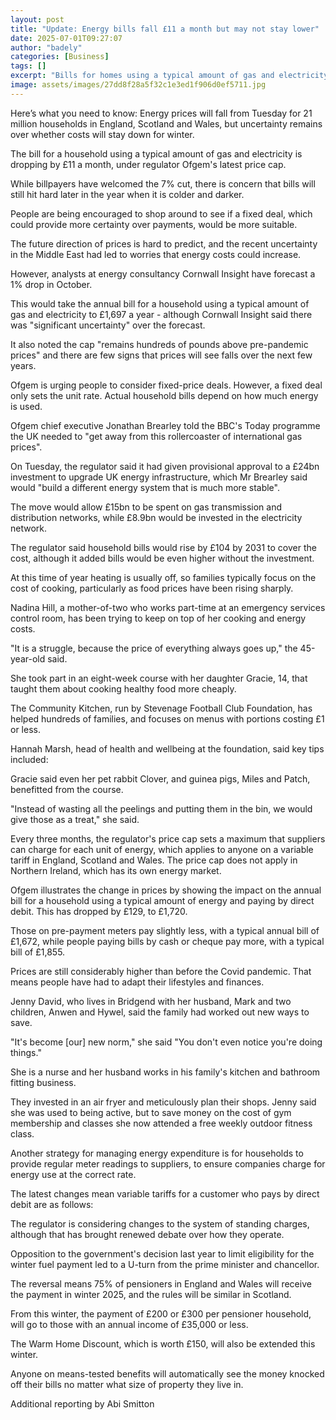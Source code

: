 ```yaml
---
layout: post
title: "Update: Energy bills fall £11 a month but may not stay lower"
date: 2025-07-01T09:27:07
author: "badely"
categories: [Business]
tags: []
excerpt: "Bills for homes using a typical amount of gas and electricity will drop by £11 a month."
image: assets/images/27dd8f28a5f32c1e3ed1f906d0ef5711.jpg
---
```


Here’s what you need to know: Energy prices will fall from Tuesday for 21 million households in England, Scotland and Wales, but uncertainty remains over whether costs will stay down for winter.

The bill for a household using a typical amount of gas and electricity is dropping by £11 a month, under regulator Ofgem's latest price cap.

While billpayers have welcomed the 7% cut, there is concern that bills will still hit hard later in the year when it is colder and darker.

People are being encouraged to shop around to see if a fixed deal, which could provide more certainty over payments, would be more suitable.

The future direction of prices is hard to predict, and the recent uncertainty in the Middle East had led to worries that energy costs could increase.

However, analysts at energy consultancy Cornwall Insight have forecast a 1% drop in October.

This would take the annual bill for a household using a typical amount of gas and electricity to £1,697 a year - although Cornwall Insight said there was "significant uncertainty" over the forecast.

It also noted the cap "remains hundreds of pounds above pre-pandemic prices" and there are few signs that prices will see falls over the next few years.

Ofgem is urging people to consider fixed-price deals. However, a fixed deal only sets the unit rate. Actual household bills depend on how much energy is used. 

Ofgem chief executive Jonathan Brearley told the BBC's Today programme the UK needed to "get away from this rollercoaster of international gas prices".

On Tuesday, the regulator said it had given provisional approval to a £24bn investment to upgrade UK energy infrastructure, which Mr Brearley said would "build a different energy system that is much more stable".

The move would allow £15bn to be spent on gas transmission and distribution networks, while £8.9bn would be invested in the electricity network.

The regulator said household bills would rise by £104 by 2031 to cover the cost, although it added bills would be even higher without the investment.

At this time of year heating is usually off, so families typically focus on the cost of cooking, particularly as food prices have been rising sharply.

Nadina Hill, a mother-of-two who works part-time at an emergency services control room, has been trying to keep on top of her cooking and energy costs.

"It is a struggle, because the price of everything always goes up," the 45-year-old said. 

She took part in an eight-week course with her daughter Gracie, 14, that taught them about cooking healthy food more cheaply.

The Community Kitchen, run by Stevenage Football Club Foundation, has helped hundreds of families, and focuses on menus with portions costing £1 or less.

Hannah Marsh, head of health and wellbeing at the foundation, said key tips included:

Gracie said even her pet rabbit Clover, and guinea pigs, Miles and Patch, benefitted from the course. 

"Instead of wasting all the peelings and putting them in the bin, we would give those as a treat," she said.

Every three months, the regulator's price cap sets a maximum that suppliers can charge for each unit of energy, which applies to anyone on a variable tariff in England, Scotland and Wales. The price cap does not apply in Northern Ireland, which has its own energy market.

Ofgem illustrates the change in prices by showing the impact on the annual bill for a household using a typical amount of energy and paying by direct debit. This has dropped by £129, to £1,720.

Those on pre-payment meters pay slightly less, with a typical annual bill of £1,672, while people paying bills by cash or cheque pay more, with a typical bill of £1,855.

Prices are still considerably higher than before the Covid pandemic. That means people have had to adapt their lifestyles and finances.

Jenny David, who lives in Bridgend with her husband, Mark and two children, Anwen and Hywel, said the family had worked out new ways to save.

"It's become [our] new norm," she said "You don't even notice you're doing things."

She is a nurse and her husband works in his family's kitchen and bathroom fitting business.

They invested in an air fryer and meticulously plan their shops. Jenny said she was used to being active, but to save money on the cost of gym membership and classes she now attended a free weekly outdoor fitness class. 

Another strategy for managing energy expenditure is for households to provide regular meter readings to suppliers, to ensure companies charge for energy use at the correct rate.

The latest changes mean variable tariffs for a customer who pays by direct debit are as follows:

The regulator is considering changes to the system of standing charges, although that has brought renewed debate over how they operate.

Opposition to the government's decision last year to limit eligibility for the winter fuel payment led to a U-turn from the prime minister and chancellor.

The reversal means 75% of pensioners in England and Wales will receive the payment in winter 2025, and the rules will be similar in Scotland.

From this winter, the payment of £200 or £300 per pensioner household, will go to those with an annual income of £35,000 or less.

The Warm Home Discount, which is worth £150, will also be extended this winter.

Anyone on means-tested benefits will automatically see the money knocked off their bills no matter what size of property they live in.

Additional reporting by Abi Smitton


